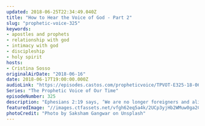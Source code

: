 ```yaml
---
updated: 2018-06-25T22:34:49.040Z
title: "How to Hear the Voice of God - Part 2"
slug: "prophetic-voice-325"
keywords:
- apostles and prophets
- relationship with god
- intimacy with god
- discipleship
- holy spirit
hosts:
- Cristina Sosso
originalAirDate: "2018-06-16"
date: 2018-06-17T19:00:00.000Z
audioLink: "https://episodes.castos.com/propheticvoice/TPVOT-E325-18-06-16-17-How-to-Hear-the-Voice-of-God-2.mp3"
Series: "The Prophetic Voice of Our Time"
episodeNumber: 325
description: "Ephesians 2:19 says, ‘We are no longer foreigners and aliens, but we are now members of the household of God. Our citizenship is in Heaven.’ So if God wants to talk to you, He would rather talk directly to you, face to face instead of through someone else... That is His preference, He wants to personally attend to you. He communicates in that still small voice in your heart and in your mind and He is going to lead you towards maturity. He says that from the least to the greatest of us we will all know Him… God loves you and that is what is the matter. You need to communicate with Him.\n"
featuredImage: "//images.ctfassets.net/vfgh62eq5a4k/2UCp3yjHb2WMuw0ga2CC6a/3fcfaabe9af4427d41c9ea898b7363ab/saksham-gangwar-146658-unsplash.jpg"
photoCredit: "Photo by Saksham Gangwar on Unsplash"
---
```

